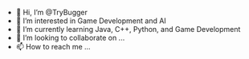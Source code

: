 - 👋 Hi, I’m @TryBugger
- 👀 I’m interested in Game Development and AI
- 🌱 I’m currently learning Java, C++, Python, and Game Development
- 💞️ I’m looking to collaborate on ...
- 📫 How to reach me ...

<!---
TryBugger/TryBugger is a ✨ special ✨ repository because its `README.md` (this file) appears on your GitHub profile.
You can click the Preview link to take a look at your changes.
--->
